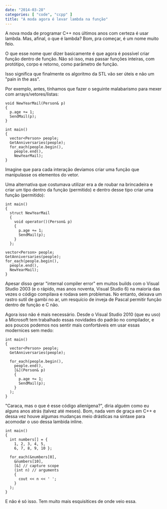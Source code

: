 ```yaml
---
date: "2014-03-28"
categories: [ "code", "ccpp" ]
title: "A moda agora é levar lambda na função"
---
```

A nova moda de programar C++ nos últimos anos com certeza é usar lambda. Mas, afinal, o que é lambda? Bom, pra começar, é um nome muito feio.

O que esse nome quer dizer basicamente é que agora é possível criar função dentro de função. Não só isso, mas passar funções inteiras, com protótipo, corpo e retorno, como parâmetro de função.

Isso significa que finalmente os algoritmo da STL vão ser úteis e não um "pain in the ass".

Por exemplo, antes, tínhamos que fazer o seguinte malabarismo para mexer com arrays/vetores/listas:

    void NewYearMail(Person& p)
    {
      p.age += 1;
      SendMail(p);
    }

    int main()
    {
      vector<Person> people;
      GetAnniversaries(people);
      for_each(people.begin(),
        people.end(),
        NewYearMail);
    }

Imagine que para cada interação devíamos criar uma função que manipulasse os elementos do vetor.

Uma alternativa que costumava utilizar era a de roubar na brincadeira e criar um tipo dentro da função (permitido) e dentro desse tipo criar uma função (permitido):

    int main()
    {
      struct NewYearMail
      {
        void operator()(Person& p)
        {
          p.age += 1;
          SendMail(p);
        }
      };

    vector<Person> people;
    GetAnniversaries(people);
    for_each(people.begin(),
      people.end(),
      NewYearMail);
    }

Apesar disso gerar "internal compiler error" em muitos builds com o Visual Studio 2003 (e o rápido, mas anos noventa, Visual Studio 6) na maioria das vezes o código compilava e rodava sem problemas. No entanto, deixava um rastro sutil de gambi no ar, um resquício de inveja de Pascal permitir função dentro de função e C não.

Agora isso não é mais necessário. Desde o Visual Studio 2010 (que eu uso) a Microsoft tem trabalhado essas novidades do padrão no compilador, e aos poucos podemos nos sentir mais confortáveis em usar essas modernices sem medo:

    int main()
    {
      vector<Person> people;
      GetAnniversaries(people);
    
      for_each(people.begin(), 
        people.end(), 
        [&](Person& p)
        {
          p.age += 1;
          SendMail(p);
        }
      );
    }

"Caraca, mas o que é esse código alienígena?", diria alguém como eu alguns anos atrás (talvez até meses). Bom, nada vem de graça em C++ e dessa vez houve algumas mudanças meio drásticas na sintaxe para acomodar o uso dessa lambida inline.

    int main()
    {
      int numbers[] = { 
        1, 2, 3, 4, 5, 
        6, 7, 8, 9, 10 };
    
      for_each(&numbers[0],
        &numbers[10],
        [&] // capture scope
        (int n) // arguments
        {
          cout << n << ' ';
        }
      );
    }

E não é só isso. Tem muito mais esquisitices de onde veio essa.
